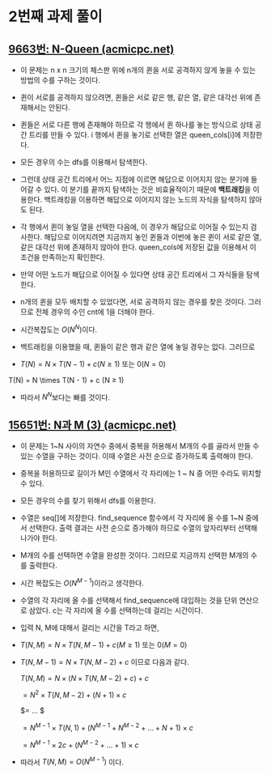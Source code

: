 # 2번째 과제 풀이

## [9663번: N-Queen (acmicpc.net)](https://www.acmicpc.net/problem/9663)

- 이 문제는 n x n 크기의 체스판 위에 n개의 퀸을 서로 공격하지 않게 놓을 수 있는 방법의 수를 구하는 것이다.
- 퀸이 서로를 공격하지 않으려면, 퀸들은 서로 같은 행, 같은 열, 같은 대각선 위에 존재해서는 안된다.
- 퀸들은 서로 다른 행에 존재해야 하므로 각 행에서 퀸 하나를 놓는 방식으로 상태 공간 트리를 만들 수 있다. i 행에서 퀸을 놓기로 선택한 열은 queen_cols[i]에 저장한다.
- 모든 경우의 수는 dfs를 이용해서 탐색한다.
- 그런데 상태 공간 트리에서 어느 지점에 이르면 해답으로 이어지지 않는 분기에 들어갈 수 있다. 이 분기를 끝까지 탐색하는 것은 비효율적이기 때문에 **백트래킹**을 이용한다. 백트래킹을 이용하면 해답으로 이어지지 않는 노드의 자식을 탐색하지 않아도 된다.
- 각 행에서 퀸이 놓일 열을 선택한 다음에, 이 경우가 해답으로 이어질 수 있는지 검사한다. 해답으로 이어지려면 지금까지 놓인 퀸들과 이번에 놓은 퀸이 서로 같은 열, 같은 대각선 위에 존재하지 않아야 한다. queen_cols에 저장된 값을 이용해서 이 조건을 만족하는지 확인한다.
- 만약 어떤 노드가 해답으로 이어질 수 있다면 상태 공간 트리에서 그 자식들을 탐색한다.
- n개의 퀸을 모두 배치할 수 있었다면, 서로 공격하지 않는 경우를 찾은 것이다. 그러므로 전체 경우의 수인 cnt에 1을 더해야 한다.

- 시간복잡도는  $O(N^N)$이다.
- 백트래킹을 이용했을 때, 퀸들이 같은 행과 같은 열에 놓일 경우는 없다. 그러므로
- $T(N) = N \times T(N - 1) + c        (N ≥ 1)$ 또는 $0 (N=0)$

T(N) = N \times T(N - 1) + c (N ≥ 1)

- 따라서 $N^N$보다는 빠를 것이다.

## [15651번: N과 M (3) (acmicpc.net)](https://www.acmicpc.net/problem/15651)

- 이 문제는 1~N 사이의 자연수 중에서 중복을 허용해서 M개의 수를 골라서 만들 수 있는 수열을 구하는 것이다. 이때 수열은 사전 순으로 증가하도록 출력해야 한다.
- 중복을 허용하므로 길이가 M인 수열에서 각 자리에는 1 ~ N 중 어떤 수라도 위치할 수 있다.
- 모든 경우의 수를 찾기 위해서 dfs를 이용한다.
- 수열은 seq[]에 저장한다. find_sequence 함수에서 각 자리에 올 수를 1~N 중에서 선택한다. 출력 결과는 사전 순으로 증가해야 하므로 수열의 앞자리부터 선택해나가야 한다.
- M개의 수를 선택하면 수열을 완성한 것이다. 그러므로 지금까지 선택한 M개의 수를 출력한다.

- 시간 복잡도는  $O( N^{M-1 } )$이라고 생각한다.
- 수열의 각 자리에 올 수를 선택해서 find_sequence에 대입하는 것을 단위 연산으로 삼았다. c는 각 자리에 올 수를 선택하는데 걸리는 시간이다.
- 입력 N, M에 대해서 걸리는 시간을 T라고 하면,
- $T(N, M) = N \times T(N, M - 1) + c    (M ≥ 1)$ 또는  $0 (M=0)$
- $T(N, M - 1) = N \times T(N, M - 2) + c$   이므로 다음과 같다.
    
    $T(N, M) = N \times ( N \times T(N, M - 2) + c) + c$
    
    $= N^2 \times T (N, M -2) + (N + 1) \times c$
    
    $= … $
    
    $= N^{M-1} \times T(N, 1) + (N^{M-1} + N^{M-2} + … + N + 1) \times c$
    
    $= N^{M-1} \times 2c + (N^{M-2} + … + 1) \times c$
    
- 따라서 $T(N, M) = O( N^{M-1} )$ 이다.
